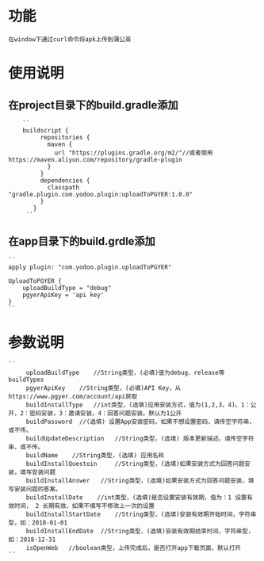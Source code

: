 # 功能
    在window下通过curl命令将apk上传到蒲公英
# 使用说明
## 在project目录下的build.gradle添加
        ``
        buildscript {
             repositories {
               maven {
                 url "https://plugins.gradle.org/m2/"//或者使用https://maven.aliyun.com/repository/gradle-plugin 
               }
             }
             dependencies {
               classpath "gradle.plugin.com.yodoo.plugin:uploadToPGYER:1.0.0"
             }
           }
         ``
## 在app目录下的build.grdle添加
    ``
    apply plugin: "com.yodoo.plugin.uploadToPGYER"
    
    UploadToPGYER {
        uploadBuildType = "debug"
        pgyerApiKey = 'api key'
    }
    ``
# 参数说明
    ``
         uploadBuildType    //String类型，(必填)值为debug、release等buildTypes
         pgyerApiKey    //String类型，(必填)API Key，从https://www.pgyer.com/account/api获取
         buildInstallType   //int类型，(选填)应用安装方式，值为(1,2,3，4)。1：公开，2：密码安装，3：邀请安装，4：回答问题安装。默认为1公开
         buildPassword  //(选填) 设置App安装密码，如果不想设置密码，请传空字符串，或不传。
         buildUpdateDescription   //String类型，(选填) 版本更新描述，请传空字符串，或不传。
         buildName    //String类型，(选填) 应用名称
         buildInstallQuestoin     //String类型，(选填)如果安装方式为回答问题安装，填写安装问题
         buildInstallAnswer   //String类型，(选填)如果安装方式为回答问题安装，填写安装问题的答案。
         buildInstallDate    //int类型，(选填)是否设置安装有效期，值为：1 设置有效时间， 2 长期有效，如果不填写不修改上一次的设置
         buildInstallStartDate    //String类型，(选填)安装有效期开始时间，字符串型，如：2018-01-01
         buildInstallEndDate  //String类型，(选填)安装有效期结束时间，字符串型，如：2018-12-31
         isOpenWeb   //boolean类型，上传完成后，是否打开app下载页面，默认打开
    ``